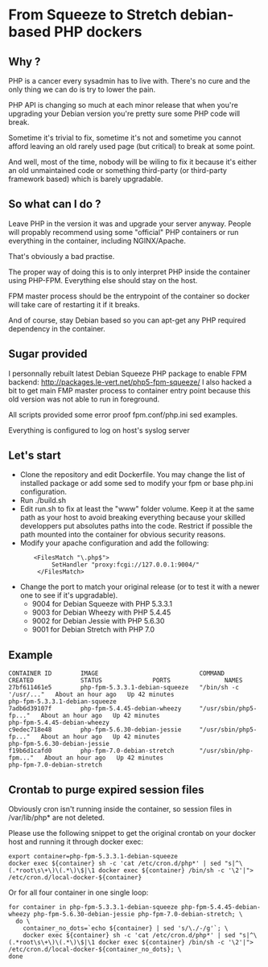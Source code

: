 # From Squeeze to Stretch debian-based PHP dockers


## Why ?

PHP is a cancer every sysadmin has to live with. There's no cure and the only thing we can do is try to lower the pain.

PHP API is changing so much at each minor release that when you're upgrading your Debian version you're pretty sure some PHP code will break.

Sometime it's trivial to fix, sometime it's not and sometime you cannot afford leaving an old rarely used page (but critical) to break at some point.

And well, most of the time, nobody will be wiling to fix it because it's either an old unmaintained code or something third-party (or third-party framework based) which is barely upgradable.


## So what can I do ?

Leave PHP in the version it was and upgrade your server anyway. People will propably recommend using some "official" PHP containers or run everything in the container, including NGINX/Apache.

That's obviously a bad practise.

The proper way of doing this is to only interpret PHP inside the container using PHP-FPM. Everything else should stay on the host.

FPM master process should be the entrypoint of the container so docker will take care of restarting it if it breaks.

And of course, stay Debian based so you can apt-get any PHP required dependency in the container.


## Sugar provided

I personnally rebuilt latest Debian Squeeze PHP package to enable FPM backend: http://packages.le-vert.net/php5-fpm-squeeze/
I also hacked a bit to get main FMP master process to container entry point because this old version was not able to run in foreground.

All scripts provided some error proof fpm.conf/php.ini sed examples.

Everything is configured to log on host's syslog server


## Let's start

* Clone the repository and edit Dockerfile. You may change the list of installed package or add some sed to modify your fpm or base php.ini configuration.
* Run ./build.sh
* Edit run.sh to fix at least the "www" folder volume. Keep it at the same path as your host to avoid breaking everything because your skilled developpers put absolutes paths into the code. Restrict if possible the path mounted into the container for obvious security reasons.
* Modify your apache configuration and add the following:
```
       <FilesMatch "\.php$">
            SetHandler "proxy:fcgi://127.0.0.1:9004/"
        </FilesMatch>
```
* Change the port to match your original release (or to test it with a newer one to see if it's upgradable).
  * 9004 for Debian Squeeze with PHP 5.3.3.1
  * 9003 for Debian Wheezy with PHP 5.4.45
  * 9002 for Debian Jessie with PHP 5.6.30
  * 9001 for Debian Stretch with PHP 7.0
  
## Example

```
CONTAINER ID        IMAGE                            COMMAND                  CREATED             STATUS              PORTS               NAMES
27bf611461e5        php-fpm-5.3.3.1-debian-squeeze   "/bin/sh -c '/usr/..."   About an hour ago   Up 42 minutes                           php-fpm-5.3.3.1-debian-squeeze
7adb6d39107f        php-fpm-5.4.45-debian-wheezy     "/usr/sbin/php5-fp..."   About an hour ago   Up 42 minutes                           php-fpm-5.4.45-debian-wheezy
c9edec718e48        php-fpm-5.6.30-debian-jessie     "/usr/sbin/php5-fp..."   About an hour ago   Up 42 minutes                           php-fpm-5.6.30-debian-jessie
f19b6d1cafd0        php-fpm-7.0-debian-stretch       "/usr/sbin/php-fpm..."   About an hour ago   Up 42 minutes                           php-fpm-7.0-debian-stretch
```

## Crontab to purge expired session files

Obviously cron isn't running inside the container, so session files in /var/lib/php\* are not deleted.

Please use the following snippet to get the original crontab on your docker host and running it through docker exec:

```
export container=php-fpm-5.3.3.1-debian-squeeze
docker exec ${container} sh -c 'cat /etc/cron.d/php*' | sed "s|^\(.*root\s\+\)\(.*\)\$|\1 docker exec ${container} /bin/sh -c '\2'|"> /etc/cron.d/local-docker-${container}
```

Or for all four container in one single loop:

```
for container in php-fpm-5.3.3.1-debian-squeeze php-fpm-5.4.45-debian-wheezy php-fpm-5.6.30-debian-jessie php-fpm-7.0-debian-stretch; \
  do \
    container_no_dots=`echo ${container} | sed 's/\./-/g'`; \
    docker exec ${container} sh -c 'cat /etc/cron.d/php*' | sed "s|^\(.*root\s\+\)\(.*\)\$|\1 docker exec ${container} /bin/sh -c '\2'|"> /etc/cron.d/local-docker-${container_no_dots}; \
done
```
